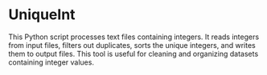 # UniqueInt

This Python script processes text files containing integers. It reads integers from input files, filters out duplicates, sorts the unique integers, and writes them to output files. This tool is useful for cleaning and organizing datasets containing integer values.
